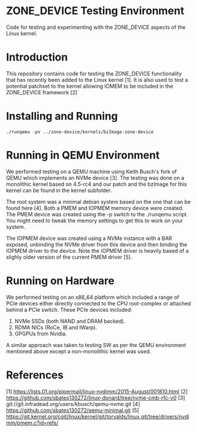 # ZONE_DEVICE Testing Environment

Code for testing and experimenting with the ZONE_DEVICE aspects of the
Linux kernel.

# Introduction

This repository contains code for testing the ZONE_DEVICE
functionality that has recently been added to the Linux kernel [1]. It is
also used to test a potential patchset to the kernel allowing IOMEM to
be included in the ZONE_DEVICE framework [2]

# Installing and Running

  ```
  ./runqemu -pv ../zone-device/kernels/bzImage-zone-device
  ```

# Running in QEMU Environment

We performed testing on a QEMU machine using Keith Busch's fork of
QEMU which implements an NVMe device [3]. The testing was done on a
monolithic kernel based on 4.5-rc4 and our patch and the bzImage for
this kernel can be found in the kernel subfolder.

The root system was a minimal debian system based on the one that can
be found here [4]. Both a PMEM and IOPMEM memory device were
created. The PMEM device was created using the -p switch to the
./runqemu script. You might need to tweak the memory settings to get
this to work on your system.

The IOPMEM device was created using a NVMe instance with a BAR
exposed, unbinding the NVMe driver from this device and then binding
the IOPMEM driver to the device. Note the IOPMEM driver is heavily
based of a slighly older version of the current PMEM driver [5].

# Running on Hardware

We performed testing on an x86_64 platform which included a range of
PCIe devices either directly connected to the CPU root-complex or
attached behind a PCIe switch. These PCIe devices included:

1. NVMe SSDs (both NAND and DRAM backed).
2. RDMA NICs (RoCe, IB and IWarp).
3. GPGPUs from Nvidia.

A similar approach was taken to testing SW as per the QEMU environment
mentioned above except a non-monolithic kernel was used.

# References

[1] https://lists.01.org/pipermail/linux-nvdimm/2015-August/001810.html
[2] https://github.com/sbates130272/linux-donard/tree/nvme-cmb-rfc-v0
[3] git://git.infradead.org/users/kbusch/qemu-nvme.git
[4] https://github.com/sbates130272/qemu-minimal.git
[5] https://git.kernel.org/cgit/linux/kernel/git/torvalds/linux.git/tree/drivers/nvdimm/pmem.c?id=refs/
